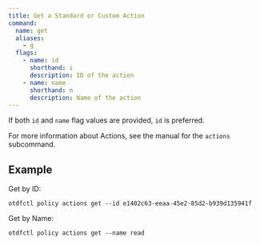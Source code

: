 ```yaml
---
title: Get a Standard or Custom Action
command:
  name: get
  aliases:
    - g
  flags:
    - name: id
      shorthand: i
      description: ID of the action
    - name: name
      shorthand: n
      description: Name of the action
---
```


If both `id` and `name` flag values are provided, `id` is preferred.

For more information about Actions, see the manual for the `actions` subcommand.

## Example

Get by ID:

```shell
otdfctl policy actions get --id e1402c63-eeaa-45e2-85d2-b939d135941f
```

Get by Name:

```shell
otdfctl policy actions get --name read
```

